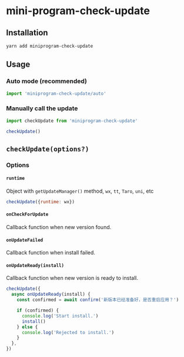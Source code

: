 # mini-program-check-update

## Installation

```bash
yarn add miniprogram-check-update
```

## Usage

### Auto mode (recommended)

```js
import 'miniprogram-check-update/auto'
```

### Manually call the update

```js
import checkUpdate from 'miniprogram-check-update'

checkUpdate()
```

## `checkUpdate(options?)`

### Options

#### `runtime`

Object with `getUpdateManager()` method, `wx`, `tt`, `Taro`, `uni`, etc

```js
checkUpdate({runtime: wx})
```

#### `onCheckForUpdate`

Callback function when new version found.

#### `onUpdateFailed`

Callback function when install failed.

#### `onUpdateReady(install)`

Callback function when new version is ready to install.

```js
checkUpdate({
  async onUpdateReady(install) {
    const confirmed = await confirm('新版本已经准备好，是否重启应用？')

    if (confirmed) {
      console.log('Start install.')
      install()
    } else {
      console.log('Rejected to install.')
    }
  },
})
```
